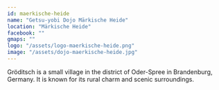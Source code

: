 ```yaml
---
id: maerkische-heide
name: "Getsu-yobi Dojo Märkische Heide"
location: "Märkische Heide"
facebook: ""
gmaps: ""
logo: "/assets/logo-maerkische-heide.png"
image: "/assets/dojo-maerkische-heide.jpg"
---
```

Gröditsch is a small village in the district of Oder-Spree in Brandenburg, Germany. It is known for its rural charm and scenic surroundings.

